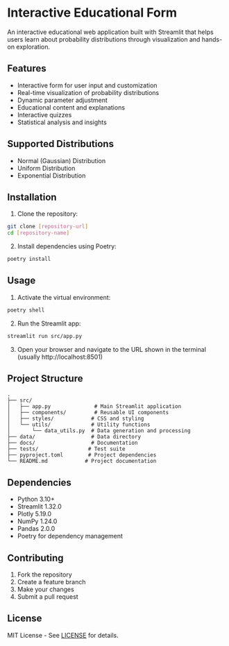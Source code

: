 # Interactive Educational Form

An interactive educational web application built with Streamlit that helps users learn about probability distributions through visualization and hands-on exploration.

## Features

- Interactive form for user input and customization
- Real-time visualization of probability distributions
- Dynamic parameter adjustment
- Educational content and explanations
- Interactive quizzes
- Statistical analysis and insights

## Supported Distributions

- Normal (Gaussian) Distribution
- Uniform Distribution
- Exponential Distribution

## Installation

1. Clone the repository:
```bash
git clone [repository-url]
cd [repository-name]
```

2. Install dependencies using Poetry:
```bash
poetry install
```

## Usage

1. Activate the virtual environment:
```bash
poetry shell
```

2. Run the Streamlit app:
```bash
streamlit run src/app.py
```

3. Open your browser and navigate to the URL shown in the terminal (usually http://localhost:8501)

## Project Structure

```
.
├── src/
│   ├── app.py              # Main Streamlit application
│   ├── components/         # Reusable UI components
│   ├── styles/            # CSS and styling
│   └── utils/             # Utility functions
│       └── data_utils.py  # Data generation and processing
├── data/                  # Data directory
├── docs/                  # Documentation
├── tests/                # Test suite
├── pyproject.toml        # Project dependencies
└── README.md            # Project documentation
```

## Dependencies

- Python 3.10+
- Streamlit 1.32.0
- Plotly 5.19.0
- NumPy 1.24.0
- Pandas 2.0.0
- Poetry for dependency management

## Contributing

1. Fork the repository
2. Create a feature branch
3. Make your changes
4. Submit a pull request

## License

MIT License - See [LICENSE](LICENSE) for details. 